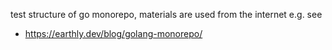 test structure of go monorepo, materials are used from the internet e.g. see 
- https://earthly.dev/blog/golang-monorepo/